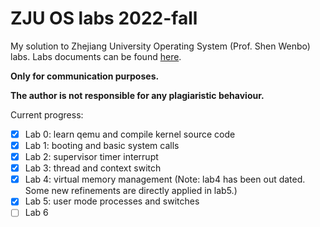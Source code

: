# ZJU OS labs 2022-fall
My solution to Zhejiang University Operating System (Prof. Shen Wenbo) labs. Labs documents can be found [here](https://zju-sec.github.io/os22fall-stu/).

**Only for communication purposes.**

**The author is not responsible for any plagiaristic behaviour.**

Current progress:
- [x] Lab 0: learn qemu and compile kernel source code
- [x] Lab 1: booting and basic system calls
- [x] Lab 2: supervisor timer interrupt
- [x] Lab 3: thread and context switch
- [x] Lab 4: virtual memory management (Note: lab4 has been out dated. Some new refinements are directly applied in lab5.)
- [x] Lab 5: user mode processes and switches
- [ ] Lab 6
